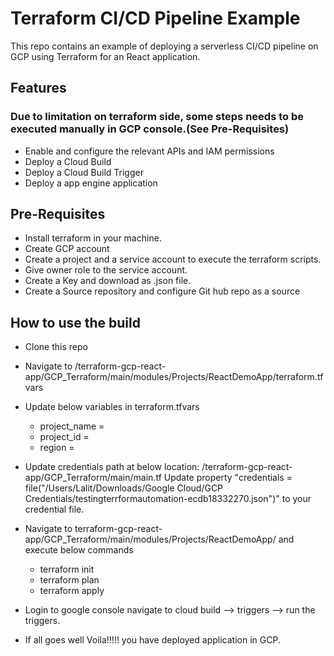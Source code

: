 # Terraform CI/CD Pipeline Example

This repo contains an example of deploying a serverless CI/CD pipeline on GCP using Terraform for an React application.

## Features
### Due to limitation on terraform side, some steps needs to be executed manually in GCP console.(See Pre-Requisites)
- Enable and configure the relevant APIs and IAM permissions
- Deploy a Cloud Build
- Deploy a Cloud Build Trigger
- Deploy a app engine application


## Pre-Requisites

- Install terraform in your machine.
- Create GCP account
- Create a project and a service account to execute the terraform scripts.
- Give owner role to the service account.
- Create a Key and download as .json file.
- Create a Source repository and configure Git hub repo as a source 



## How to use the build
- Clone this repo
- Navigate to /terraform-gcp-react-app/GCP_Terraform/main/modules/Projects/ReactDemoApp/terraform.tfvars
- Update below variables in terraform.tfvars
    - project_name  = <Your Project Name>
    - project_id    = <Project ID>
    - region        = <region> 
- Update credentials path at below location:
   /terraform-gcp-react-app/GCP_Terraform/main/main.tf
   Update property "credentials = file("/Users/Lalit/Downloads/Google Cloud/GCP Credentials/testingterrformautomation-ecdb18332270.json")" to your credential file.
- Navigate to terraform-gcp-react-app/GCP_Terraform/main/modules/Projects/ReactDemoApp/ and execute below commands
    - terraform init
    - terraform plan
    - terraform apply
- Login to google console navigate to cloud build --> triggers --> run the triggers.

- If all goes well Voila!!!!! you have deployed application in GCP.
